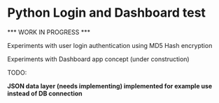 # Python Login and Dashboard test

*** WORK IN PROGRESS ***

Experiments with user login authentication using MD5 Hash encryption

Experiments with Dashboard app concept (under construction)

TODO:

<b>JSON data layer (needs implementing) implemented for example use instead of DB connection</b>

